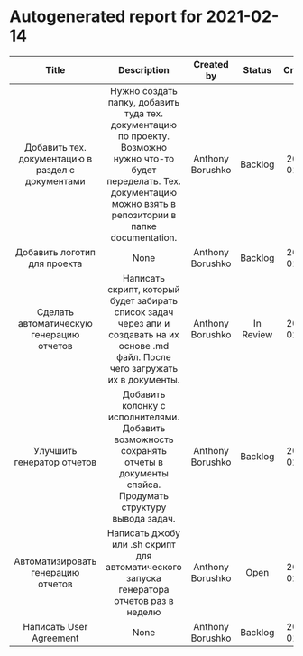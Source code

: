
Autogenerated report for 2021-02-14
===================================
  

|Title|Description|Created by|Status|Created|
| :---: | :---: | :---: | :---: | :---: |
|Добавить тех. документацию в раздел с документами|Нужно создать папку, добавить туда тех. документацию по проекту. Возможно нужно что-то будет переделать. Тех. документацию можно взять в репозитории в папке documentation.|Anthony Borushko|Backlog|2021-01-30|
|Добавить логотип для проекта|None|Anthony Borushko|Backlog|2021-01-30|
|Сделать автоматическую генерацию отчетов|Написать скрипт, который будет забирать список задач через апи и создавать на их основе .md файл. После чего загружать их в документы.|Anthony Borushko|In Review|2021-02-09|
|Улучшить генератор отчетов|Добавить колонку с исполнителями. Добавить возможность сохранять отчеты в документы спэйса. Продумать структуру вывода задач.|Anthony Borushko|Backlog|2021-02-10|
|Автоматизировать генерацию отчетов|Написать джобу или .sh скрипт для автоматического запуска генератора отчетов раз в неделю|Anthony Borushko|Open|2021-02-09|
|Написать User Agreement|None|Anthony Borushko|Backlog|2021-01-30|
